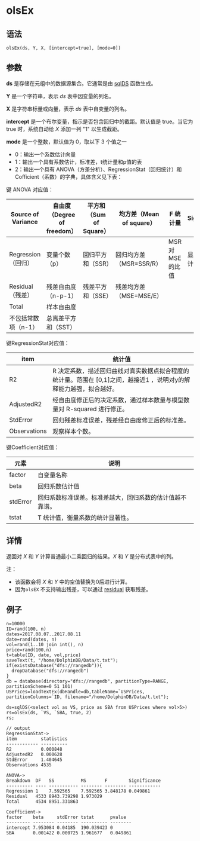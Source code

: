 # olsEx

## 语法

`olsEx(ds, Y, X, [intercept=true], [mode=0])`

## 参数

**ds** 是存储在元组中的数据源集合。它通常是由 [sqlDS](../s/sqlDS.md) 函数生成。

**Y** 是一个字符串，表示 *ds* 表中因变量的列名。

**X** 是字符串标量或向量，表示 *ds* 表中自变量的列名。

**intercept** 是一个布尔变量，指示是否包含回归中的截距。默认值是 true。当它为 true 时，系统自动给
*X* 添加一列 "1" 以生成截距。

**mode** 是一个整数，默认值为 0，取以下 3 个值之一

* 0：输出一个系数估计向量
* 1：输出一个具有系数估计，标准差，t统计量和p值的表
* 2：输出一个具有 ANOVA（方差分析）、RegressionStat（回归统计）和
  Cofficient（系数）的字典，具体含义见下表：

键 ANOVA 对应值：

| Source of Variance | 自由度（Degree of freedom） | 平方和（Sum of Square） | 均方差（Mean of square） | F 统计量 | Significance |
| --- | --- | --- | --- | --- | --- |
| Regression（回归） | 变量个数（p） | 回归平方和（SSR） | 回归均方差（MSR=SSR/R） | MSR 对 MSE 的比值 | 显著性，即统计出的P值 |
| Residual（残差） | 残差自由度（n-p-1） | 残差平方和（SSE） | 残差均方差（MSE=MSE/E） |  |  |
| Total | 样本自由度 |  |  |  |  |
| 不包括常数项（n-1） | 总离差平方和（SST） |  |  |  |  |

键RegressionStat对应值：

| item | 统计值 |
| --- | --- |
| R2 | R 决定系数，描述回归曲线对真实数据点拟合程度的统计量。范围在 [0,1]之间，越接近1 ，说明对y的解释能力越强，拟合越好。 |
| AdjustedR2 | 经自由度修正后的决定系数，通过样本数量与模型数量对 R-squared 进行修正。 |
| StdError | 回归残差标准误差，残差经自由度修正后的标准差。 |
| Observations | 观察样本个数。 |

键Coefficient对应值：

| 元素 | 说明 |
| --- | --- |
| factor | 自变量名称 |
| beta | 回归系数估计值 |
| stdError | 回归系数标准误差。标准差越大，回归系数的估计值越不靠谱。 |
| tstat | T 统计值，衡量系数的统计显著性。 |

## 详情

返回对 *X* 和 *Y* 计算普通最小二乘回归的结果。*X* 和 *Y*
是分布式表中的列。

注：

* 该函数会将 *X* 和 *Y* 中的空值替换为0后进行计算。
* 因为`olsEX` 不支持输出残差，可以通过 [residual](../r/residual.md) 获取残差。

## 例子

```
n=10000
ID=rand(100, n)
dates=2017.08.07..2017.08.11
date=rand(dates, n)
vol=rand(1..10 join int(), n)
price=rand(100,n)
t=table(ID, date, vol,price)
saveText(t, "/home/DolphinDB/Data/t.txt");
if(existsDatabase("dfs://rangedb")){
  dropDatabase("dfs://rangedb")
}
db = database(directory="dfs://rangedb", partitionType=RANGE, partitionScheme=0 51 101)
USPrices=loadTextEx(dbHandle=db,tableName=`USPrices, partitionColumns=`ID, filename="/home/DolphinDB/Data/t.txt");

ds=sqlDS(<select vol as VS, price as SBA from USPrices where vol>5>)
rs=olsEx(ds, `VS, `SBA, true, 2)
rs;

// output
RegressionStat->
item         statistics
------------ ----------
R2           0.000848
AdjustedR2   0.000628
StdError     1.404645
Observations 4535

ANOVA->
Breakdown  DF   SS          MS       F        Significance
---------- ---- ----------- -------- -------- ------------
Regression 1    7.592565    7.592565 3.848178 0.049861
Residual   4533 8943.739298 1.973029
Total      4534 8951.331863

Coefficient->
factor    beta     stdError tstat      pvalue
--------- -------- -------- ---------- --------
intercept 7.953084 0.04185  190.039423 0
SBA       0.001422 0.000725 1.961677   0.049861
```

